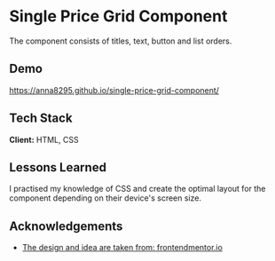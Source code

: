 
# Single Price Grid Component

The component consists of titles, text, button and list orders.


## Demo

https://anna8295.github.io/single-price-grid-component/


## Tech Stack

**Client:** HTML, CSS



## Lessons Learned

I practised my knowledge of CSS and create the optimal layout for the component depending on their device's screen size.


## Acknowledgements

 - [The design and idea are taken from: frontendmentor.io](https://www.frontendmentor.io/challenges/single-price-grid-component-5ce41129d0ff452fec5abbbc)



 


